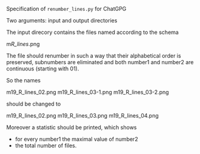 Specification of `renumber_lines.py` for ChatGPG

Two arguments: input and output directories

The input direcory contains the files named according to the schema

m<number1>_R_lines_<numer2><optional subnumber2>.png

The file should renumber in such a way that their alphabetical order
is preserved, subnumbers are eliminated and both number1 and number2
are continuous (starting with 01).

So the names

m19_R_lines_02.png
m19_R_lines_03-1.png
m19_R_lines_03-2.png

should be changed to

m19_R_lines_02.png
m19_R_lines_03.png
m19_R_lines_04.png

Moreover a statistic should be printed, which shows
- for every number1 the maximal value of number2
- the total number of files.
